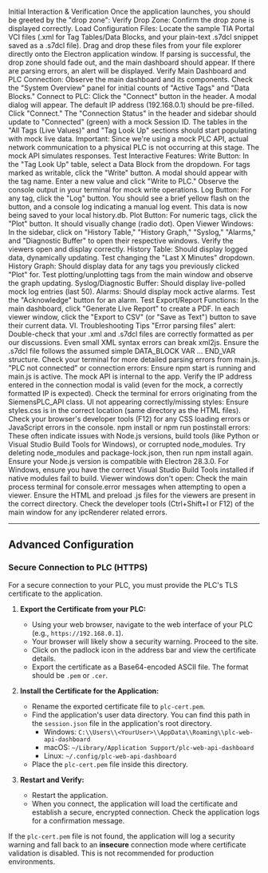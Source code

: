 Initial Interaction & Verification
Once the application launches, you should be greeted by the "drop zone":
Verify Drop Zone:
Confirm the drop zone is displayed correctly.
Load Configuration Files:
Locate the sample TIA Portal VCI files (.xml for Tag Tables/Data Blocks, and your plain-text .s7dcl snippet saved as a .s7dcl file).
Drag and drop these files from your file explorer directly onto the Electron application window.
If parsing is successful, the drop zone should fade out, and the main dashboard should appear. If there are parsing errors, an alert will be displayed.
Verify Main Dashboard and PLC Connection:
Observe the main dashboard and its components.
Check the "System Overview" panel for initial counts of "Active Tags" and "Data Blocks."
Connect to PLC: Click the "Connect" button in the header. A modal dialog will appear.
The default IP address (192.168.0.1) should be pre-filled.
Click "Connect."
The "Connection Status" in the header and sidebar should update to "Connected" (green) with a mock Session ID.
The tables in the "All Tags (Live Values)" and "Tag Look Up" sections should start populating with mock live data.
Important: Since we're using a mock PLC API, actual network communication to a physical PLC is not occurring at this stage. The mock API simulates responses.
Test Interactive Features:
Write Button: In the "Tag Look Up" table, select a Data Block from the dropdown. For tags marked as writable, click the "Write" button. A modal should appear with the tag name. Enter a new value and click "Write to PLC." Observe the console output in your terminal for mock write operations.
Log Button: For any tag, click the "Log" button. You should see a brief yellow flash on the button, and a console log indicating a manual log event. This data is now being saved to your local history.db.
Plot Button: For numeric tags, click the "Plot" button. It should visually change (radio dot).
Open Viewer Windows:
In the sidebar, click on "History Table," "History Graph," "Syslog," "Alarms," and "Diagnostic Buffer" to open their respective windows.
Verify the viewers open and display correctly.
History Table: Should display logged data, dynamically updating. Test changing the "Last X Minutes" dropdown.
History Graph: Should display data for any tags you previously clicked "Plot" for. Test plotting/unplotting tags from the main window and observe the graph updating.
Syslog/Diagnostic Buffer: Should display live-polled mock log entries (last 50).
Alarms: Should display mock active alarms. Test the "Acknowledge" button for an alarm.
Test Export/Report Functions:
In the main dashboard, click "Generate Live Report" to create a PDF.
In each viewer window, click the "Export to CSV" (or "Save as Text") button to save their current data.
VI. Troubleshooting Tips
"Error parsing files" alert:
Double-check that your .xml and .s7dcl files are correctly formatted as per our discussions. Even small XML syntax errors can break xml2js.
Ensure the .s7dcl file follows the assumed simple DATA_BLOCK VAR ... END_VAR structure.
Check your terminal for more detailed parsing errors from main.js.
"PLC not connected" or connection errors:
Ensure npm start is running and main.js is active. The mock API is internal to the app.
Verify the IP address entered in the connection modal is valid (even for the mock, a correctly formatted IP is expected).
Check the terminal for errors originating from the SiemensPLC_API class.
UI not appearing correctly/missing styles:
Ensure styles.css is in the correct location (same directory as the HTML files).
Check your browser's developer tools (F12) for any CSS loading errors or JavaScript errors in the console.
npm install or npm run postinstall errors:
These often indicate issues with Node.js versions, build tools (like Python or Visual Studio Build Tools for Windows), or corrupted node_modules.
Try deleting node_modules and package-lock.json, then run npm install again.
Ensure your Node.js version is compatible with Electron 28.3.0.
For Windows, ensure you have the correct Visual Studio Build Tools installed if native modules fail to build.
Viewer windows don't open:
Check the main process terminal for console.error messages when attempting to open a viewer.
Ensure the HTML and preload .js files for the viewers are present in the correct directory.
Check the developer tools (Ctrl+Shift+I or F12) of the main window for any ipcRenderer related errors.

---
## Advanced Configuration

### Secure Connection to PLC (HTTPS)

For a secure connection to your PLC, you must provide the PLC's TLS certificate to the application.

1.  **Export the Certificate from your PLC:**
    -   Using your web browser, navigate to the web interface of your PLC (e.g., `https://192.168.0.1`).
    -   Your browser will likely show a security warning. Proceed to the site.
    -   Click on the padlock icon in the address bar and view the certificate details.
    -   Export the certificate as a Base64-encoded ASCII file. The format should be `.pem` or `.cer`.

2.  **Install the Certificate for the Application:**
    -   Rename the exported certificate file to `plc-cert.pem`.
    -   Find the application's user data directory. You can find this path in the `session.json` file in the application's root directory.
        -   Windows: `C:\\Users\\<YourUser>\\AppData\\Roaming\\plc-web-api-dashboard`
        -   macOS: `~/Library/Application Support/plc-web-api-dashboard`
        -   Linux: `~/.config/plc-web-api-dashboard`
    -   Place the `plc-cert.pem` file inside this directory.

3.  **Restart and Verify:**
    -   Restart the application.
    -   When you connect, the application will load the certificate and establish a secure, encrypted connection. Check the application logs for a confirmation message.

If the `plc-cert.pem` file is not found, the application will log a security warning and fall back to an **insecure** connection mode where certificate validation is disabled. This is not recommended for production environments.
